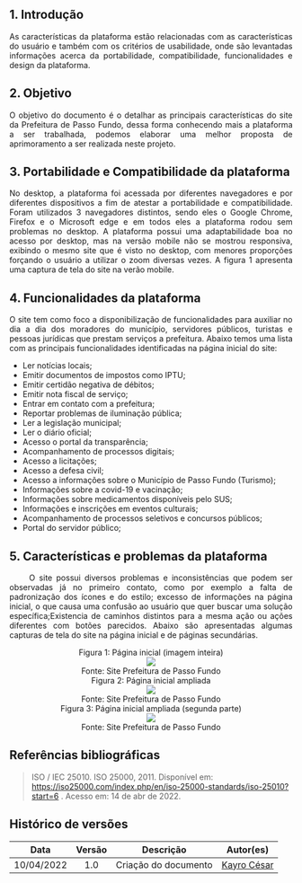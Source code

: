 

## 1. Introdução
<p align = "justify"> As características da plataforma estão relacionadas com as características do usuário e também com os critérios de usabilidade, onde são levantadas  informações acerca da portabilidade, compatibilidade, funcionalidades e design da plataforma.
</p>


## 2. Objetivo
<p align = "justify"> O objetivo do documento é o detalhar  as principais características do site da Prefeitura de Passo Fundo, dessa forma conhecendo mais a plataforma a ser trabalhada, podemos elaborar uma melhor proposta de aprimoramento a ser realizada neste projeto.</p> 

## 3. Portabilidade e Compatibilidade da plataforma

<p align = "justify">  No desktop, a plataforma foi acessada por diferentes navegadores e por diferentes dispositivos a fim de atestar a portabilidade e compatibilidade. Foram utilizados 3 navegadores distintos, sendo eles o  Google Chrome, Firefox e o Microsoft edge e em todos eles a plataforma rodou sem problemas no desktop. A plataforma possui uma adaptabilidade boa no acesso por desktop, mas na versão mobile não se mostrou responsiva, exibindo o mesmo site que é visto no desktop, com menores proporções forçando o usuário a utilizar o zoom diversas vezes. A figura 1 apresenta uma captura de tela do site na verão mobile.</p>


## 4. Funcionalidades da plataforma
<p align = "justify"> O site  tem como foco a disponibilização de funcionalidades para auxiliar no dia a dia dos moradores do município, servidores públicos, turistas e pessoas jurídicas que prestam serviços a prefeitura.  Abaixo temos uma lista com as principais funcionalidades identificadas na página inicial do site:</p>

- Ler notícias locais;<br/>
- Emitir documentos de impostos como IPTU;<br/>
- Emitir certidão negativa de débitos;<br/>
- Emitir nota fiscal de serviço;<br/>
- Entrar em contato com a prefeitura;<br/>
- Reportar problemas de iluminação pública;<br/>
- Ler a legislação municipal;<br/>
- Ler o diário oficial;<br/>
- Acesso o portal da transparência; <br/>
- Acompanhamento de processos digitais;<br/>
- Acesso a licitações;<br/>
- Acesso a defesa civil;<br/>
- Acesso a informações sobre o Município de Passo Fundo (Turismo);<br/>
- Informações sobre a covid-19 e vacinação;<br/>
- Informações sobre medicamentos disponíveis pelo SUS;<br/>
- Informações e inscrições em  eventos culturais;<br/>
- Acompanhamento de processos seletivos e concursos públicos;<br/>
- Portal do servidor público;<br/>


## 5. Características e problemas da plataforma
<p align = "justify"> &emsp;&emsp; O site possui diversos problemas e inconsistências  que podem ser observadas já no primeiro contato, como por exemplo a falta de padronização dos ícones e do estilo; excesso de informações na página inicial, o que causa uma confusão ao usuário que quer buscar uma solução específica;Existencia de  caminhos distintos para a mesma ação ou ações diferentes com botões parecidos. Abaixo são apresentadas algumas capturas de tela do site na página inicial e de páginas secundárias.</p> 

<center>
<figcaption>Figura 1: Página inicial (imagem inteira)</figcaption>
<img src=".jpg">
<figcaption>Fonte: Site Prefeitura de Passo Fundo</figcaption>
</center>

<center>
<figcaption>Figura 2: Página inicial ampliada</figcaption>
<img src=".jpg">
<figcaption>Fonte: Site Prefeitura de Passo Fundo</figcaption>
</center>

<center>
<figcaption>Figura 3: Página inicial ampliada (segunda parte)</figcaption>
<img src=".jpg">
<figcaption>Fonte: Site Prefeitura de Passo Fundo</figcaption>
</center>



## Referências bibliográficas

> ISO / IEC 25010. ISO 25000, 2011. Disponível em: https://iso25000.com/index.php/en/iso-25000-standards/iso-25010?start=6 . Acesso em: 14 de abr de 2022.

## Histórico de versões

 | **Data**   | **Versão** | **Descrição**                            |                **Autor(es)**                 |
 | ---------- | :--------: | ---------------------------------------- | :------------------------------------------: |
 | 10/04/2022 |    1.0     |   Criação do documento    |        [Kayro César](https://github.com/kayrocesar)         |
 